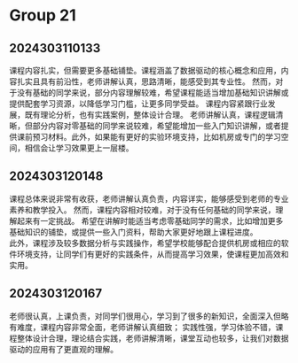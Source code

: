 # Group 21



## 2024303110133

课程内容扎实，但需要更多基础铺垫。课程涵盖了数据驱动的核心概念和应用，内容扎实且具有前沿性，老师讲解认真，思路清晰，能感受到其专业性。
然而，对于没有基础的同学来说，部分内容理解较难，希望课程能适当增加基础知识讲解或提供配套学习资源，以降低学习门槛，让更多同学受益。
课程内容紧跟行业发展，既有理论分析，也有实践案例，整体设计合理。
老师讲解认真，课程逻辑清晰，但部分内容对零基础的同学来说较难，希望能增加一些入门知识讲解，或者提供课前预习材料。此外，如果能有更好的实验环境支持，比如机房或专门的学习空间，相信会让学习效果更上一层楼。


## 2024303120148

课程总体来说非常有收获，老师讲解认真负责，内容详实，能够感受到老师的专业素养和教学投入。
然而，课程内容相对较难，对于没有任何基础的同学来说，理解起来有一定挑战。
希望在讲解时能适当考虑零基础同学的需求，比如增加更多基础知识的铺垫，或提供一些入门资料，帮助大家更好地跟上课程进度。  
此外，课程涉及较多数据分析与实践操作，希望学校能够配合提供机房或相应的软件环境支持，让同学们有更好的实践条件，从而提高学习效果，使课程更加高效和实用。


## 2024303120167

老师很认真，上课负责，对同学们很用心，学习到了很多的新知识，全面深入但略有难度，课程内容非常全面，老师讲解认真细致；
实践性强，学习体验不错，课程整体设计合理，理论结合实践，老师讲解清晰，课堂互动也较多，让我们对数据驱动的应用有了更直观的理解。

